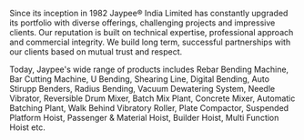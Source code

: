 Since its inception in 1982 Jaypee® India Limited has constantly upgraded its portfolio with diverse offerings, challenging projects and impressive clients. Our reputation is built on technical expertise, professional approach and commercial integrity. We build long term, successful partnerships with our clients based on mutual trust and respect.

Today, Jaypee's wide range of products includes Rebar Bending Machine, Bar Cutting Machine, U Bending, Shearing Line, Digital Bending, Auto Stirupp Benders, Radius Bending, Vacuum Dewatering System, Needle Vibrator, Reversible Drum Mixer, Batch Mix Plant, Concrete Mixer, Automatic Batching Plant, Walk Behind Vibratory Roller, Plate Compactor, Suspended Platform Hoist, Passenger & Material Hoist, Builder Hoist, Multi Function Hoist etc.
